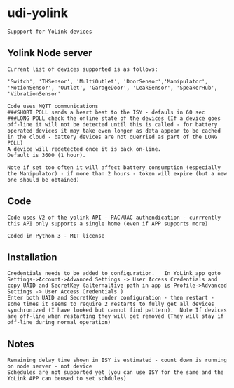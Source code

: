 # udi-yolink
    Suppport for YoLink devices 
    
## Yolink Node server
    Current list of devices supported is as follows:
    
    'Switch', 'THSensor', 'MultiOutlet', 'DoorSensor','Manipulator', 'MotionSensor', 'Outlet', 'GarageDoor', 'LeakSensor', 'SpeakerHub', 'VibrationSensor'
    
    Code uses MQTT communications
    ###SHORT POLL sends a heart beat to the ISY - defauls in 60 sec
    ###LONG POLL check the online state of the devices (If a device goes off-line it will not be detected until this is called - for battery operated devices it may take even longer as data appear to be cached in the cloud - battery devices are not querried as part of the LONG POLL) 
    A device will redetected once it is back on-line. 
    Default is 3600 (1 hour).  

    Note if set too often it will affect battery consumption (especially the Manipulator) - if more than 2 hours - token will expire (but a new one should be obtained)


## Code
    Code uses V2 of the yolink API - PAC/UAC authendication - currrently this API only supports a single home (even if APP supports more)

    Coded in Python 3 - MIT license 

## Installation
    Credentials needs to be added to configuration.   In YoLink app goto Settings->Account->Advanced Settings -> User Access Credentials and copy UAID and SecretKey (alternaltive path in app is Profile->Advanced Settings -> User Access Credentials )
    Enter both UAID and SecretKey under configuration - then restart - some times it seems to require 2 restarts to fully get all devices synchronized (I have looked but cannot find pattern).  Note If devices are off-line when restarting they will get removed (They will stay if off-line during normal operation)

## Notes 
    
    Remaining delay time shown in ISY is estimated - count down is running on node server - not device
    Schedules are not supported yet (you can use ISY for the same and the YoLink APP can beused to set schdules)  
    